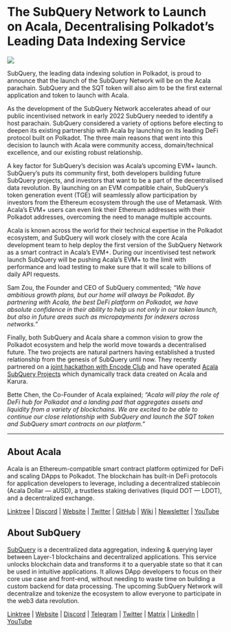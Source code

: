 # The SubQuery Network to Launch on Acala, Decentralising Polkadot’s Leading Data Indexing Service

![](https://miro.medium.com/max/2400/1*kj_-zZcjeYdYIZVy1atYOg.gif)

SubQuery, the leading data indexing solution in Polkadot, is proud to announce that the launch of the SubQuery Network will be on the Acala parachain. SubQuery and the SQT token will also aim to be the first external application and token to launch with Acala.

As the development of the SubQuery Network accelerates  ahead of our public incentivised network in early 2022 SubQuery needed to identify a host parachain. SubQuery considered a variety of options before electing to deepen its existing partnership with Acala by launching on its leading DeFi protocol built on Polkadot. The three main reasons that went into this decision to launch with Acala were community access, domain/technical excellence, and our existing robust relationship.

A key factor for SubQuery’s decision was Acala’s upcoming EVM+ launch. SubQuery’s puts its community first, both developers building future SubQuery projects, and investors that want to be a part of the decentralised data revolution. By launching on an EVM compatible chain, SubQuery’s token generation event (TGE) will seamlessly allow participation by investors from the Ethereum ecosystem through the use of Metamask. With Acala’s EVM+ users can even link their Ethereum addresses with their Polkadot addresses, overcoming the need to manage multiple accounts.

Acala is known across the world for their technical expertise in the Polkadot ecosystem, and SubQuery will work closely with the core Acala development team to help deploy the first version of the SubQuery Network as a smart contract in Acala’s EVM+. During our incentivised test network launch SubQuery will be pushing Acala’s EVM+ to the limit with performance and load testing to make sure that it will scale to billions of daily API requests.

Sam Zou, the Founder and CEO of SubQuery commented; _“We have ambitious growth plans, but our home will always be Polkadot. By partnering with Acala, the best DeFi platform on Polkadot, we have absolute confidence in their ability to help us not only in our token launch, but also in future areas such as micropayments for indexers across networks.”_

Finally, both SubQuery and Acala share a common vision to grow the Polkadot ecosystem and help the world move towards a decentralised future. The two projects are natural partners having established a trusted relationship from the genesis of SubQuery until now. They recently partnered on a  [joint hackathon with Encode Club](https://medium.com/encode-club/polkadot-hack-challenges-7cfeba1a4c0e)  and have operated  [Acala SubQuery Projects](https://subquery.medium.com/subquery-integrates-acala-to-aggregate-and-serve-defi-data-to-polkadot-and-kusama-builders-fc9af6a7aae1)  which dynamically track data created on Acala and Karura.

Bette Chen, the Co-Founder of Acala explained; _“Acala will play the role of DeFi hub for Polkadot and a landing pad that aggregates assets and liquidity from a variety of blockchains. We are excited to be able to continue our close relationship with SubQuery and launch the SQT token and SubQuery smart contracts on our platform.”_

---

## About Acala

Acala is an Ethereum-compatible smart contract platform optimized for DeFi and scaling DApps to Polkadot. The blockchain has built-in DeFi protocols for application developers to leverage, including a decentralized stablecoin (Acala Dollar — aUSD), a trustless staking derivatives (liquid DOT — LDOT), and a decentralized exchange.

[Linktree](https://linktr.ee/acalanetwork)  | [Discord](https://discord.gg/vdbFVCH)  | [Website](https://acala.network/)  | [Twitter](https://twitter.com/AcalaNetwork)  | [GitHub](https://github.com/AcalaNetwork/Acala)  | [Wiki](https://github.com/AcalaNetwork/Acala/wiki)  | [Newsletter](https://share.hsforms.com/1X9RxkXk-R62I0VNbATaDXw4h8qc)  | [YouTube](http://youtube.com/c/acalanetwork)

## About SubQuery

[SubQuery](https://subquery.network/)  is a decentralized data aggregation, indexing & querying layer between Layer-1 blockchains and decentralized applications. This service unlocks blockchain data and transforms it to a queryable state so that it can be used in intuitive applications. It allows DApp developers to focus on their core use case and front-end, without needing to waste time on building a custom backend for data processing. The upcoming SubQuery Network will decentralize and tokenize the ecosystem to allow everyone to participate in the web3 data revolution.

​​[Linktree](https://linktr.ee/subquerynetwork)  |  [Website](https://subquery.network/)  |  [Discord](https://discord.com/invite/78zg8aBSMG)  |  [Telegram](https://t.me/subquerynetwork)  |  [Twitter](https://twitter.com/subquerynetwork)  |  [Matrix](https://matrix.to/#/#subquery:matrix.org)  |  [LinkedIn](https://www.linkedin.com/company/subquery)  |  [YouTube](https://www.youtube.com/channel/UCi1a6NUUjegcLHDFLr7CqLw)
